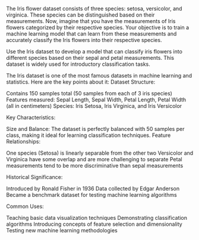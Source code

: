 The Iris flower dataset consists of three species: setosa, versicolor,
and virginica. These species can be distinguished based on their
measurements. Now, imagine that you have the measurements
of Iris flowers categorized by their respective species. Your
objective is to train a machine learning model that can learn from
these measurements and accurately classify the Iris flowers into
their respective species.

Use the Iris dataset to develop a model that can classify iris
flowers into different species based on their sepal and petal
measurements. This dataset is widely used for introductory
classification tasks.

The Iris dataset is one of the most famous datasets in machine learning and statistics. Here are the key points about it:
Dataset Structure:

Contains 150 samples total (50 samples from each of 3 iris species)
Features measured: Sepal Length, Sepal Width, Petal Length, Petal Width (all in centimeters)
Species: Iris Setosa, Iris Virginica, and Iris Versicolor

Key Characteristics:

Size and Balance: The dataset is perfectly balanced with 50 samples per class, making it ideal for learning classification techniques.
Feature Relationships:

One species (Setosa) is linearly separable from the other two
Versicolor and Virginica have some overlap and are more challenging to separate
Petal measurements tend to be more discriminative than sepal measurements


Historical Significance:

Introduced by Ronald Fisher in 1936
Data collected by Edgar Anderson
Became a benchmark dataset for testing machine learning algorithms



Common Uses:

Teaching basic data visualization techniques
Demonstrating classification algorithms
Introducing concepts of feature selection and dimensionality
Testing new machine learning methodologies
